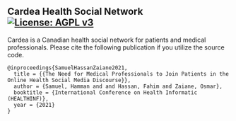 ## Cardea Health Social Network [![License: AGPL v3](https://img.shields.io/badge/License-AGPL%20v3-blue.svg)](https://www.gnu.org/licenses/agpl-3.0)

Cardea is a Canadian health social network for patients and medical professionals. Please cite the following publication if you utilize the source code.

```
@inproceedings{SamuelHassanZaiane2021,
  title = {{The Need for Medical Professionals to Join Patients in the Online Health Social Media Discourse}},
  author = {Samuel, Hamman and and Hassan, Fahim and Zaiane, Osmar},
  booktitle = {International Conference on Health Informatic (HEALTHINF)},
  year = {2021}
}
```